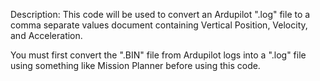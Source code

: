 Description: This code will be used to convert an Ardupilot ".log" file to a comma separate values document containing Vertical Position, Velocity, and Acceleration.

You must first convert the ".BIN" file from Ardupilot logs into a ".log" file using something like Mission Planner before using this code.
